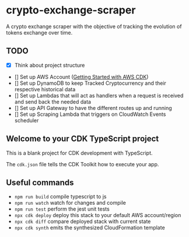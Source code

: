 # crypto-exchange-scraper

A crypto exchange scraper with the objective of tracking the evolution of tokens exchange over time.

## TODO

- [x] Think about project structure
- [] Set up AWS Account ([Getting Started with AWS CDK](https://docs.aws.amazon.com/cdk/v2/guide/getting_started.html))
- [] Set up DynamoDB to keep Tracked Cryptocurrency and their respective historical data
- [] Set up Lambdas that will act as handlers when a request is received and send back the needed data
- [] Set up API Gateway to have the different routes up and running
- [] Set up Scraping Lambda that triggers on CloudWatch Events scheduler

## Welcome to your CDK TypeScript project

This is a blank project for CDK development with TypeScript.

The `cdk.json` file tells the CDK Toolkit how to execute your app.

## Useful commands

* `npm run build`   compile typescript to js
* `npm run watch`   watch for changes and compile
* `npm run test`    perform the jest unit tests
* `npx cdk deploy`  deploy this stack to your default AWS account/region
* `npx cdk diff`    compare deployed stack with current state
* `npx cdk synth`   emits the synthesized CloudFormation template
